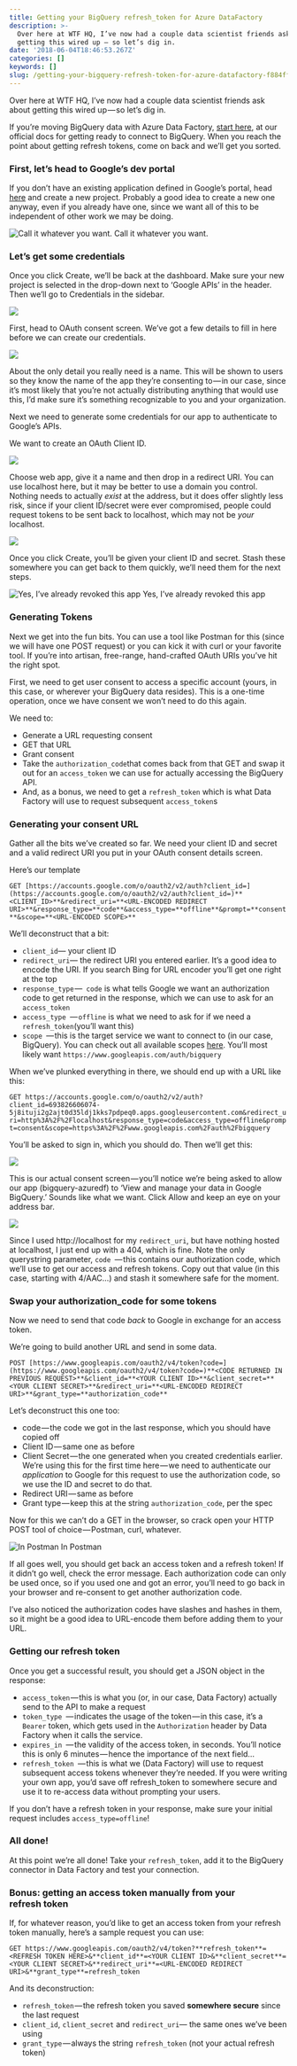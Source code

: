 ```yaml
---
title: Getting your BigQuery refresh_token for Azure DataFactory
description: >-
  Over here at WTF HQ, I’ve now had a couple data scientist friends ask about
  getting this wired up — so let’s dig in.
date: '2018-06-04T18:46:53.267Z'
categories: []
keywords: []
slug: /getting-your-bigquery-refresh-token-for-azure-datafactory-f884ff815a59
---
```


Over here at WTF HQ, I’ve now had a couple data scientist friends ask about getting this wired up — so let’s dig in.

If you’re moving BigQuery data with Azure Data Factory, [start here](https://docs.microsoft.com/en-us/azure/data-factory/connector-google-bigquery), at our official docs for getting ready to connect to BigQuery. When you reach the point about getting refresh tokens, come on back and we’ll get you sorted.

### First, let’s head to Google’s dev portal

If you don’t have an existing application defined in Google’s portal, head [here](https://console.developers.google.com/projectcreate) and create a new project. Probably a good idea to create a new one anyway, even if you already have one, since we want all of this to be independent of other work we may be doing.

![Call it whatever you want.](img/1__AfjOcuB4y8DAr3Zl3Ca6Vw.png)
Call it whatever you want.

### Let’s get some credentials

Once you click Create, we’ll be back at the dashboard. Make sure your new project is selected in the drop-down next to ‘Google APIs’ in the header. Then we’ll go to Credentials in the sidebar.

![](img/1__laBaGvNpsQaVg5A__7ZGJng.png)

First, head to OAuth consent screen. We’ve got a few details to fill in here before we can create our credentials.

![](img/1__lhafqlaUU0368cMVygW6iA.png)

About the only detail you really need is a name. This will be shown to users so they know the name of the app they’re consenting to — in our case, since it’s most likely that you’re not actually distributing anything that would use this, I’d make sure it’s something recognizable to you and your organization.

Next we need to generate some credentials for our app to authenticate to Google’s APIs.

We want to create an OAuth Client ID.

![](img/1__rMOkqfCjlrIfHiVRKC727w.png)

Choose web app, give it a name and then drop in a redirect URI. You can use localhost here, but it may be better to use a domain you control. Nothing needs to actually _exist_ at the address, but it does offer slightly less risk, since if your client ID/secret were ever compromised, people could request tokens to be sent back to localhost, which may not be _your_ localhost.

![](img/1____djscIdWFd2DFMJnomlxEQ.png)

Once you click Create, you’ll be given your client ID and secret. Stash these somewhere you can get back to them quickly, we’ll need them for the next steps.

![Yes, I’ve already revoked this app](img/1__pzkmdSlCoVNSX____CFzG8Ew.png)
Yes, I’ve already revoked this app

### Generating Tokens

Next we get into the fun bits. You can use a tool like Postman for this (since we will have one POST request) or you can kick it with curl or your favorite tool. If you’re into artisan, free-range, hand-crafted OAuth URIs you’ve hit the right spot.

First, we need to get user consent to access a specific account (yours, in this case, or wherever your BigQuery data resides). This is a one-time operation, once we have consent we won’t need to do this again.

We need to:

*   Generate a URL requesting consent
*   GET that URL
*   Grant consent
*   Take the `authorization_code`that comes back from that GET and swap it out for an `access_token` we can use for actually accessing the BigQuery API.
*   And, as a bonus, we need to get a `refresh_token` which is what Data Factory will use to request subsequent `access_token`s

### Generating your consent URL

Gather all the bits we’ve created so far. We need your client ID and secret and a valid redirect URI you put in your OAuth consent details screen.

Here’s our template

`GET [https://accounts.google.com/o/oauth2/v2/auth?client_id=](https://accounts.google.com/o/oauth2/v2/auth?client_id=)**<CLIENT_ID>**&redirect_uri=**<URL-ENCODED REDIRECT URI>**&response_type=**code**&access_type=**offline**&prompt=**consent**&scope=**<URL-ENCODED SCOPE>**`

We’ll deconstruct that a bit:

*   `client_id`— your client ID
*   `redirect_uri`— the redirect URI you entered earlier. It’s a good idea to encode the URI. If you search Bing for URL encoder you’ll get one right at the top
*   `response_type` —` code` is what tells Google we want an authorization code to get returned in the response, which we can use to ask for an `access_token`
*   `access_type `— `offline` is what we need to ask for if we need a `refresh_token`(you’ll want this)
*   `scope `— this is the target service we want to connect to (in our case, BigQuery). You can check out all available scopes [here](https://developers.google.com/identity/protocols/googlescopes). You’ll most likely want `https://www.googleapis.com/auth/bigquery`

When we’ve plunked everything in there, we should end up with a URL like this:

`GET https://accounts.google.com/o/oauth2/v2/auth?client_id=693826606074-5j8ituji2g2ajt0d35ldj1kks7pdpeq0.apps.googleusercontent.com&redirect_uri=http%3A%2F%2Flocalhost&response_type=code&access_type=offline&prompt=consent&scope=https%3A%2F%2Fwww.googleapis.com%2Fauth%2Fbigquery`

You’ll be asked to sign in, which you should do. Then we’ll get this:

![](img/1__kKcIt6zkAK9hGN0fKcgisA.png)

This is our actual consent screen — you’ll notice we’re being asked to allow our app (bigquery-azuredf) to ‘View and manage your data in Google BigQuery.’ Sounds like what we want. Click Allow and keep an eye on your address bar.

![](img/1__tKQ__K35__SrKj4Fm5mygoxw.png)

Since I used http://localhost for my `redirect_uri`, but have nothing hosted at localhost, I just end up with a 404, which is fine. Note the only querystring parameter, `code `— this contains our authorization code, which we’ll use to get our access and refresh tokens. Copy out that value (in this case, starting with 4/AAC…) and stash it somewhere safe for the moment.

### Swap your authorization\_code for some tokens

Now we need to send that code _back_ to Google in exchange for an access token.

We’re going to build another URL and send in some data.

`POST [https://www.googleapis.com/oauth2/v4/token?code=](https://www.googleapis.com/oauth2/v4/token?code=)**<CODE RETURNED IN PREVIOUS REQUEST>**&client_id=**<YOUR CLIENT ID>**&client_secret=**<YOUR CLIENT SECRET>**&redirect_uri=**<URL-ENCODED REDIRECT URI>**&grant_type=**authorization_code**`

Let’s deconstruct this one too:

*   code — the code we got in the last response, which you should have copied off
*   Client ID — same one as before
*   Client Secret — the one generated when you created credentials earlier. We’re using this for the first time here — we need to authenticate our _application_ to Google for this request to use the authorization code, so we use the ID and secret to do that.
*   Redirect URI — same as before
*   Grant type — keep this at the string `authorization_code`, per the spec

Now for this we can’t do a GET in the browser, so crack open your HTTP POST tool of choice — Postman, curl, whatever.

![In Postman](img/1__s__Y2wFNoSS____OloKHVHZ__g.png)
In Postman

If all goes well, you should get back an access token and a refresh token! If it didn’t go well, check the error message. Each authorization code can only be used once, so if you used one and got an error, you’ll need to go back in your browser and re-consent to get another authorization code.

I’ve also noticed the authorization codes have slashes and hashes in them, so it might be a good idea to URL-encode them before adding them to your URL.

### Getting our refresh token

Once you get a successful result, you should get a JSON object in the response:

*   `access_token` — this is what you (or, in our case, Data Factory) actually send to the API to make a request
*   `token_type `— indicates the usage of the token — in this case, it’s a `Bearer` token, which gets used in the `Authorization` header by Data Factory when it calls the service.
*   `expires_in `— the validity of the access token, in seconds. You’ll notice this is only 6 minutes — hence the importance of the next field…
*   `refresh_token `— this is what we (Data Factory) will use to request subsequent access tokens whenever they’re needed. If you were writing your own app, you’d save off refresh\_token to somewhere secure and use it to re-access data without prompting your users.

If you don’t have a refresh token in your response, make sure your initial request includes `access_type=offline`!

### All done!

At this point we’re all done! Take your `refresh_token`, add it to the BigQuery connector in Data Factory and test your connection.

### Bonus: getting an access token manually from your refresh token

If, for whatever reason, you’d like to get an access token from your refresh token manually, here’s a sample request you can use:

`GET https://www.googleapis.com/oauth2/v4/token?**refresh_token**=<REFRESH TOKEN HERE>&**client_id**=<YOUR CLIENT ID>&**client_secret**=<YOUR CLIENT SECRET>&**redirect_uri**=<URL-ENCODED REDIRECT URI>&**grant_type**=refresh_token`

And its deconstruction:

*   `refresh_token` — the refresh token you saved **somewhere secure** since the last request
*   `client_id`, `client_secret` and `redirect_uri`— the same ones we’ve been using
*   `grant_type` — always the string `refresh_token` (not your actual refresh token)